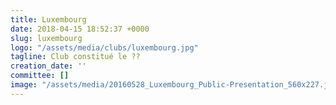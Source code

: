 ```yaml
---
title: Luxembourg
date: 2018-04-15 18:52:37 +0000
slug: luxembourg
logo: "/assets/media/clubs/luxembourg.jpg"
tagline: Club constitué le ??
creation_date: ''
committee: []
image: "/assets/media/20160528_Luxembourg_Public-Presentation_560x227.jpg"
---
```


